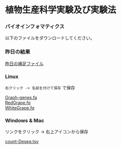 # 植物生産科学実験及び実験法
### バイオインフォマティクス

以下のファイルをダウンロードしてください。

### 昨日の結果
[昨日の補足ファイル](https://github.com/pomology-ku/student-exp/blob/main/data/miscellaneous/%E4%BA%88%E5%82%99%E8%A9%A6%E9%A8%93%E3%81%AE%E7%B5%90%E6%9E%9C.xlsx)

### Linux
`右クリック -> 名前を付けて保存` で保存


[Graph-genes.fa](https://github.com/pomology-ku/lecture/raw/main/data/annot-agrigo/Grape-genes.fa)  
[RedGrape.fq](https://github.com/pomology-ku/lecture/raw/main/data/annot-agrigo/RedGrape.fq)  
[WhiteGrape.fq](https://github.com/pomology-ku/lecture/raw/main/data/annot-agrigo/WhiteGrape.fq)  

### Windows & Mac
リンクをクリック -> 右上アイコンから保存


[count-Deseq.tsv](https://github.com/pomology-ku/lecture/blob/main/data/annot-agrigo/count-Deseq.tsv)  

